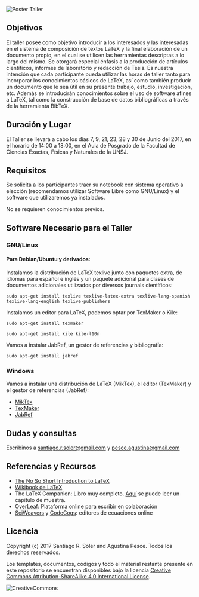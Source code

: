 ![Poster Taller](https://raw.githubusercontent.com/santis19/taller-latex/master/poster/poster-taller-latex.png)

## Objetivos

El taller posee como objetivo introducir a los interesados y las interesadas en el sistema de composición de textos LaTeX y la final elaboración de un documento propio, en el cual se utilicen las herramientas descriptas a lo largo del mismo. Se otorgará especial énfasis a la producción de artı́culos cientı́ficos, informes de laboratorio y redacción de Tesis. Es nuestra intención que cada participante pueda utilizar las horas de taller tanto para incorporar los conocimientos básicos de LaTeX, ası́ como también producir un documento que le sea útil en su presente trabajo, estudio, investigación, etc. Además se introducirán conocimientos sobre el uso de software afines a LaTeX, tal como la construcción de base de datos bibliográficas a través de la herramienta BibTeX.

## Duración y Lugar

El Taller se llevará a cabo los días 7, 9, 21, 23, 28 y 30 de Junio del 2017, en el horario de 14:00 a 18:00, en el Aula de Posgrado de la Facultad de Ciencias Exactas, Físicas y Naturales de la UNSJ.

## Requisitos

Se solicita a los participantes traer su notebook con sistema operativo a elección (recomendamos utilizar Software Libre como GNU/Linux) y el software que utilizaremos ya instalados.

No se requieren conocimientos previos.

## Software Necesario para el Taller

### GNU/Linux
#### Para Debian/Ubuntu y derivados:

Instalamos la distribución de LaTeX texlive junto con paquetes extra, de idiomas para español e inglés y un paquete adicional para clases de documentos adicionales utilizados por diversos journals científicos:
```
sudo apt-get install texlive texlive-latex-extra texlive-lang-spanish texlive-lang-english texlive-publishers
```

Instalamos un editor para LaTeX, podemos optar por TexMaker o Kile:
```
sudo apt-get install texmaker

sudo apt-get install kile kile-l10n
```

Vamos a instalar JabRef, un gestor de referencias y bibliografía:
```
sudo apt-get install jabref
```

### Windows

Vamos a instalar una distribución de LaTeX (MikTex), el editor (TexMaker) y el gestor de referencias (JabRef):

* [MikTex](https://miktex.org/download)
* [TexMaker](http://www.xm1math.net/texmaker/download.html)
* [JabRef](http://www.jabref.org/#downloads)

## Dudas y consultas

Escribinos a santiago.r.soler@gmail.com y pesce.agustina@gmail.com

## Referencias y Recursos

* [The No So Short Introduction to LaTeX](http://ftp.inf.utfsm.cl/pub/tex-archive/info/lshort/english/lshort.pdf)
* [Wikibook de LaTeX](https://en.wikibooks.org/wiki/LaTeX)
* The LaTeX Companion: Libro muy completo. [Aquí](http://ptgmedia.pearsoncmg.com/images/9780201362992/samplepages/0201362996.pdf) se puede leer un capítulo de muestra.
* [OverLeaf](https://www.overleaf.com/): Plataforma online para escribir en colaboración
* [SciWeavers](http://www.sciweavers.org/free-online-latex-equation-editor) y [CodeCogs](http://www.codecogs.com/latex/eqneditor.php): editores de ecuaciones online

## Licencia
Copyright (c) 2017 Santiago R. Soler and Agustina Pesce. Todos los derechos reservados.

Los templates, documentos, códigos y todo el material restante presente en este repositorio se encuentran disponibles bajo la licencia [Creative Commons Attribution-ShareAlike 4.0 International License](http://creativecommons.org/licenses/by-sa/4.0/).

![CreativeCommons](https://licensebuttons.net/l/by-sa/4.0/88x31.png)

